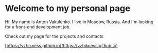 # Welcome to my personal page

Hi! My name is Anton Vakulenko. I live in Moscow, Russia. And I'm looking for a front-end development job.

Check out my page for the projects and contacts:

[https://vzhikness.github.io](https://vzhikness.github.io)
